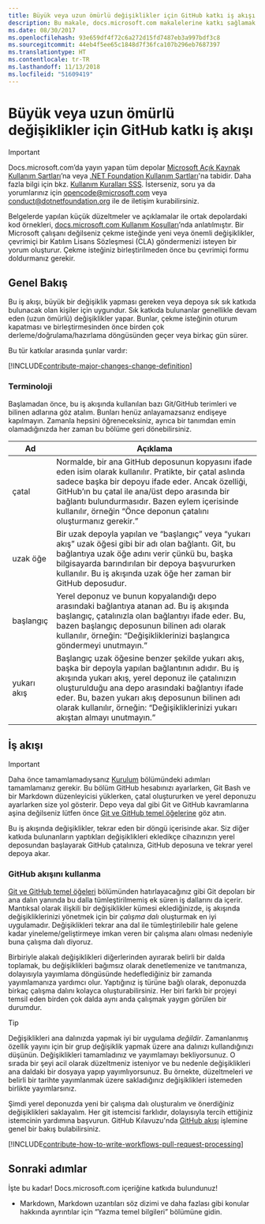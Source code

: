 ```yaml
---
title: Büyük veya uzun ömürlü değişiklikler için GitHub katkı iş akışı
description: Bu makale, docs.microsoft.com makalelerine katkı sağlamak için “büyük” katkı iş akışını nasıl kullanacağınızı gösterir.
ms.date: 08/30/2017
ms.openlocfilehash: 93e659df4f72c6a272d15fd7487eb3a997bdf3c8
ms.sourcegitcommit: 44eb4f5ee65c1848d7f36fca107b296eb7687397
ms.translationtype: HT
ms.contentlocale: tr-TR
ms.lasthandoff: 11/13/2018
ms.locfileid: "51609419"
---
```

# <a name="github-contribution-workflow-for-major-or-long-running-changes"></a>Büyük veya uzun ömürlü değişiklikler için GitHub katkı iş akışı

> [!IMPORTANT]
> Docs.microsoft.com’da yayın yapan tüm depolar [Microsoft Açık Kaynak Kullanım Şartları](https://opensource.microsoft.com/codeofconduct/)’na veya [.NET Foundation Kullanım Şartları](https://dotnetfoundation.org/code-of-conduct)'na tabidir. Daha fazla bilgi için bkz. [Kullanım Kuralları SSS](https://opensource.microsoft.com/codeofconduct/faq/). İsterseniz, soru ya da yorumlarınız için [opencode@microsoft.com](mailto:opencode@microsoft.com) veya [conduct@dotnetfoundation.org](mailto:conduct@dotnetfoundation.org) ile de iletişim kurabilirsiniz.<br>
>
> Belgelerde yapılan küçük düzeltmeler ve açıklamalar ile ortak depolardaki kod örnekleri, [docs.microsoft.com Kullanım Koşulları](https://docs.microsoft.com/legal/termsofuse)’nda anlatılmıştır. Bir Microsoft çalışanı değilseniz çekme isteğinde yeni veya önemli değişiklikler, çevrimiçi bir Katılım Lisans Sözleşmesi (CLA) göndermenizi isteyen bir yorum oluşturur. Çekme isteğiniz birleştirilmeden önce bu çevrimiçi formu doldurmanız gerekir.

## <a name="overview"></a>Genel Bakış

Bu iş akışı, büyük bir değişiklik yapması gereken veya depoya sık sık katkıda bulunacak olan kişiler için uygundur. Sık katkıda bulunanlar genellikle devam eden (uzun ömürlü) değişiklikler yapar. Bunlar, çekme isteğinin oturum kapatması ve birleştirmesinden önce birden çok derleme/doğrulama/hazırlama döngüsünden geçer veya birkaç gün sürer.

Bu tür katkılar arasında şunlar vardır:

[!INCLUDE[contribute-major-changes-change-definition](includes/contribute-how-to-write-workflows-major-change-definition.md)]

### <a name="terminology"></a>Terminoloji

Başlamadan önce, bu iş akışında kullanılan bazı Git/GitHub terimleri ve bilinen adlarına göz atalım. Bunları henüz anlayamazsanız endişeye kapılmayın. Zamanla hepsini öğreneceksiniz, ayrıca bir tanımdan emin olamadığınızda her zaman bu bölüme geri dönebilirsiniz.

| Ad | Açıklama |
|-----------|-------------|
|çatal|Normalde, bir ana GitHub deposunun kopyasını ifade eden isim olarak kullanılır. Pratikte, bir çatal aslında sadece başka bir depoyu ifade eder. Ancak özelliği, GitHub’ın bu çatal ile ana/üst depo arasında bir bağlantı bulundurmasıdır. Bazen eylem içerisinde kullanılır, örneğin “Önce deponun çatalını oluşturmanız gerekir.”|
|uzak öğe|Bir uzak depoyla yapılan ve “başlangıç” veya “yukarı akış” uzak öğesi gibi bir adı olan bağlantı. Git, bu bağlantıya uzak öğe adını verir çünkü bu, başka bilgisayarda barındırılan bir depoya başvururken kullanılır. Bu iş akışında uzak öğe her zaman bir GitHub deposudur.|
|başlangıç|Yerel deponuz ve bunun kopyalandığı depo arasındaki bağlantıya atanan ad. Bu iş akışında başlangıç, çatalınızla olan bağlantıyı ifade eder. Bu, bazen başlangıç deposunun bilinen adı olarak kullanılır, örneğin: “Değişikliklerinizi başlangıca göndermeyi unutmayın.”|
|yukarı akış|Başlangıç uzak öğesine benzer şekilde yukarı akış, başka bir depoyla yapılan bağlantının adıdır. Bu iş akışında yukarı akış, yerel deponuz ile çatalınızın oluşturulduğu ana depo arasındaki bağlantıyı ifade eder. Bu, bazen yukarı akış deposunun bilinen adı olarak kullanılır, örneğin: “Değişikliklerinizi yukarı akıştan almayı unutmayın.”|

## <a name="workflow"></a>İş akışı

>[!IMPORTANT]
> Daha önce tamamlamadıysanız [Kurulum](get-started-setup-github.md) bölümündeki adımları tamamlamanız gerekir. Bu bölüm GitHub hesabınızı ayarlarken, Git Bash ve bir Markdown düzenleyicisi yüklerken, çatal oluştururken ve yerel deponuzu ayarlarken size yol gösterir. Depo veya dal gibi Git ve GitHub kavramlarına aşina değilseniz lütfen önce [Git ve GitHub temel öğelerine](git-github-fundamentals.md) göz atın.

Bu iş akışında değişiklikler, tekrar eden bir döngü içerisinde akar. Siz diğer katkıda bulunanların yaptıkları değişiklikleri ekledikçe cihazınızın yerel deposundan başlayarak GitHub çatalınıza, GitHub deposuna ve tekrar yerel depoya akar.

### <a name="use-github-flow"></a>GitHub akışını kullanma

[Git ve GitHub temel öğeleri](git-github-fundamentals.md#git) bölümünden hatırlayacağınız gibi Git depoları bir ana dalın yanında bu dalla tümleştirilmemiş ek süren iş dallarını da içerir. Mantıksal olarak ilişkili bir değişiklikler kümesi eklediğinizde, iş akışında değişikliklerinizi yönetmek için bir *çalışma dalı* oluşturmak en iyi uygulamadır. Değişiklikleri tekrar ana dal ile tümleştirilebilir hale gelene kadar yineleme/geliştirmeye imkan veren bir çalışma alanı olması nedeniyle buna çalışma dalı diyoruz.

Birbiriyle alakalı değişiklikleri diğerlerinden ayırarak belirli bir dalda toplamak, bu değişiklikleri bağımsız olarak denetlemenize ve tanıtmanıza, dolayısıyla yayımlama döngüsünde hedeflediğiniz bir zamanda yayımlamanıza yardımcı olur. Yaptığınız iş türüne bağlı olarak, deponuzda birkaç çalışma dalını kolayca oluşturabilirsiniz. Her biri farklı bir projeyi temsil eden birden çok dalda aynı anda çalışmak yaygın görülen bir durumdur.

>[!TIP]
>Değişiklikleri ana dalınızda yapmak iyi bir uygulama *değildir*. Zamanlanmış özellik yayını için bir grup değişiklik yapmak üzere ana dalınızı kullandığınızı düşünün. Değişiklikleri tamamladınız ve yayımlamayı bekliyorsunuz. O sırada bir şeyi acil olarak düzeltmeniz isteniyor ve bu nedenle değişiklikleri ana daldaki bir dosyaya yapıp yayımlıyorsunuz. Bu örnekte, düzeltmeleri *ve* belirli bir tarihte yayımlanmak üzere sakladığınız değişiklikleri istemeden birlikte yayımlarsınız.

Şimdi yerel deponuzda yeni bir çalışma dalı oluşturalım ve önerdiğiniz değişiklikleri saklayalım. Her git istemcisi farklıdır, dolayısıyla tercih ettiğiniz istemcinin yardımına başvurun. GitHub Kılavuzu'nda [GitHub akışı](https://guides.github.com/introduction/flow/) işlemine genel bir bakış bulabilirsiniz.

[!INCLUDE[contribute-how-to-write-workflows-pull-request-processing](includes/contribute-how-to-write-workflows-pull-request-processing.md)]

## <a name="next-steps"></a>Sonraki adımlar

İşte bu kadar! Docs.microsoft.com içeriğine katkıda bulundunuz!

- Markdown, Markdown uzantıları söz dizimi ve daha fazlası gibi konular hakkında ayrıntılar için “Yazma temel bilgileri” bölümüne gidin.
